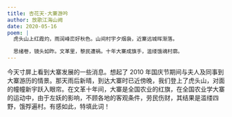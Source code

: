 ```yaml
---
title: 杏花天·大寨游吟
author: 放歌江海山阙
date: 2020-05-16
poem: |
  虎头山上红霞灼，雨润峰峦好秋色。山间村宇夕烟袅，近寨远城晖渐落。

  思绪卷，镜头如昨。文革里，黎民遭祸。十年大寨成旗手，滥缕饿魂村廓。
---
```


今天寸屏上看到大寨发展的一些消息。想起了 2010 年国庆节期间与夫人及同事到大寨游历的情景。那天雨后新晴，到达大寨时已近傍晚，我们登上了虎头山，对面的幢幢新宇跃入眼帘。在文革十年间，大寨是全国农业的红旗，在全国农业学大寨的运动中，由于左妖的影响，不顾各地的客观条件，劳民伤财，其结果是滥缕四野，饿殍遍村。有感如此，特填此词！
